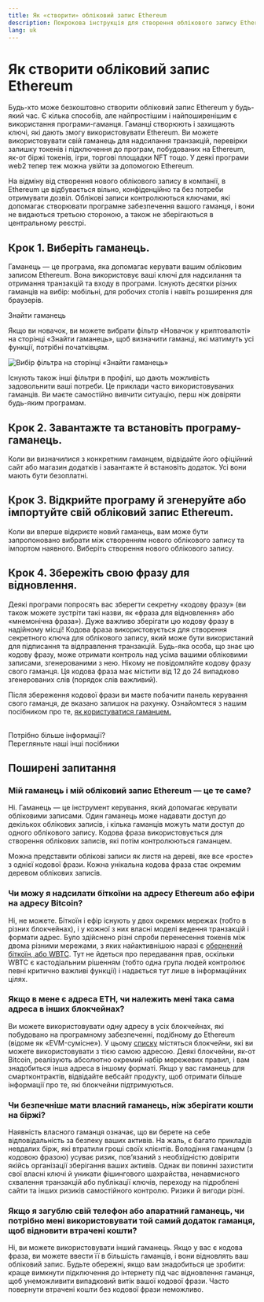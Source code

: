 ```yaml
---
title: Як «створити» обліковий запис Ethereum
description: Покрокова інструкція для створення облікового запису Ethereum за допомогою гаманця.
lang: uk
---
```


# Як створити обліковий запис Ethereum

Будь-хто може безкоштовно створити обліковий запис Ethereum у будь-який час. Є кілька способів, але найпростішим і найпоширенішим є використання програми-гаманця. Гаманці створюють і захищають ключі, які дають змогу використовувати Ethereum. Ви можете використовувати свій гаманець для надсилання транзакцій, перевірки залишку токенів і підключення до програм, побудованих на Ethereum, як-от біржі токенів, ігри, торгові площадки NFT тощо. У деякі програми web2 тепер теж можна увійти за допомогою Ethereum.

На відміну від створення нового облікового запису в компанії, в Ethereum це відбувається вільно, конфіденційно та без потреби отримувати дозвіл. Облікові записи контролюються ключами, які допомагає створювати програмне забезпечення вашого гаманця, і вони не видаються третьою стороною, а також не зберігаються в центральному реєстрі.

## Крок 1. Виберіть гаманець.

Гаманець — це програма, яка допомагає керувати вашим обліковим записом Ethereum. Вона використовує ваші ключі для надсилання та отримання транзакцій та входу в програми. Існують десятки різних гаманців на вибір: мобільні, для робочих столів і навіть розширення для браузерів.

<ButtonLink href="/wallets/find-wallet/">
  Знайти гаманець
</ButtonLink>

Якщо ви новачок, ви можете вибрати фільтр «Новачок у криптовалюті» на сторінці «Знайти гаманець», щоб визначити гаманці, які матимуть усі функції, потрібні початківцям.

![Вибір фільтра на сторінці «Знайти гаманець»](./wallet-box.png)

Існують також інші фільтри в профілі, що дають можливість задовольнити ваші потреби. Це приклади часто використовуваних гаманців. Ви маєте самостійно вивчити ситуацію, перш ніж довіряти будь-яким програмам.

## Крок 2. Завантажте та встановіть програму-гаманець.

Коли ви визначилися з конкретним гаманцем, відвідайте його офіційний сайт або магазин додатків і завантажте й встановіть додаток. Усі вони мають бути безоплатні.

## Крок 3. Відкрийте програму й згенеруйте або імпортуйте свій обліковий запис Ethereum.

Коли ви вперше відкриєте новий гаманець, вам може бути запропоновано вибрати між створенням нового облікового запису та імпортом наявного. Виберіть створення нового облікового запису.

## Крок 4. Збережіть свою фразу для відновлення.

Деякі програми попросять вас зберегти секретну «кодову фразу» (ви також можете зустріти такі назви, як «фраза для відновлення» або «мнемонічна фраза»). Дуже важливо зберігати цю кодову фразу в надійному місці! Кодова фраза використовується для створення секретного ключа для облікового запису, який може бути використаний для підписання та відправлення транзакцій. Будь-яка особа, що знає цю кодову фразу, може отримати контроль над усіма вашими обліковими записами, згенерованими з нею. Нікому не повідомляйте кодову фразу свого гаманця. Ця кодова фраза має містити від 12 до 24 випадково згенерованих слів (порядок слів важливий).

Після збереження кодової фрази ви маєте побачити панель керування свого гаманця, де вказано залишок на рахунку. Ознайомтеся з нашим посібником про те, [як користуватися гаманцем.](/guides/how-to-use-a-wallet)

 <br />

<Alert variant="update">
<AlertEmoji text=":eyes:"/>
<AlertContent className="flex-row justify-between items-center">
  <div>Потрібно більше інформації?</div>
  <ButtonLink href="/guides/">
    Перегляньте наші інші посібники
  </ButtonLink>
 </AlertContent>
</Alert>

## Поширені запитання

### Мій гаманець і мій обліковий запис Ethereum — це те саме?

Ні. Гаманець — це інструмент керування, який допомагає керувати обліковими записами. Один гаманець може надавати доступ до декількох облікових записів, і кілька гаманців можуть мати доступ до одного облікового запису. Кодова фраза використовується для створення облікових записів, які потім контролюються гаманцем.

Можна представити облікові записи як листя на дереві, яке все «росте» з однієї кодової фрази. Кожна унікальна кодова фраза стає окремим деревом облікових записів.

### Чи можу я надсилати біткоїни на адресу Ethereum або ефіри на адресу Bitcoin?

Ні, не можете. Біткоїн і ефір існують у двох окремих мережах (тобто в різних блокчейнах), і у кожної з них власні моделі ведення транзакцій і формати адрес. Було здійснено різні спроби перенесення токенів між двома різними мережами, з яких найактивнішою наразі є [обернений біткоїн, або WBTC](https://www.bitcoin.com/get-started/what-is-wbtc/). Тут не йдеться про передавання прав, оскільки WBTC є кастодіальним рішенням (тобто одна група людей контролює певні критично важливі функції) і надається тут лише в інформаційних цілях.

### Якщо в мене є адреса ETH, чи належить мені така сама адреса в інших блокчейнах?

Ви можете використовувати одну адресу в усіх блокчейнах, які побудовано на програмному забезпеченні, подібному до Ethereum (відоме як «EVM-сумісне»). У цьому [списку](https://chainlist.org/) містяться блокчейни, які ви можете використовувати з тією самою адресою. Деякі блокчейни, як-от Bitcoin, реалізують абсолютно окремий набір мережевих правил, і вам знадобиться інша адреса в іншому форматі. Якщо у вас гаманець для смартконтрактів, відвідайте вебсайт продукту, щоб отримати більше інформації про те, які блокчейни підтримуються.

### Чи безпечніше мати власний гаманець, ніж зберігати кошти на біржі?

Наявність власного гаманця означає, що ви берете на себе відповідальність за безпеку ваших активів. На жаль, є багато прикладів невдалих бірж, які втратили гроші своїх клієнтів. Володіння гаманцем (з кодовою фразою) усуває ризик, пов’язаний з необхідністю довірити якійсь організації зберігання ваших активів. Однак ви повинні захистити свої власні ключі й уникати фішингового шахрайства, ненавмисного схвалення транзакцій або публікації ключів, переходу на підроблені сайти та інших ризиків самостійного контролю. Ризики й вигоди різні.

### Якщо я загублю свій телефон або апаратний гаманець, чи потрібно мені використовувати той самий додаток гаманця, щоб відновити втрачені кошти?

Ні, ви можете використовувати інший гаманець. Якщо у вас є кодова фраза, ви можете ввести її в більшість гаманців, і вони відновлять ваш обліковий запис. Будьте обережні, якщо вам знадобиться це зробити: краще вимкнути підключення до інтернету під час відновлення гаманця, щоб унеможливити випадковий витік вашої кодової фрази. Часто повернути втрачені кошти без кодової фрази неможливо.
